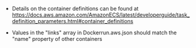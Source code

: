 - Details on the container definitions can be found at
	https://docs.aws.amazon.com/AmazonECS/latest/developerguide/task_definition_parameters.html#container_definitions
	
- Values in the "links" array in Dockerrun.aws.json should match the "name" property of other containers
	